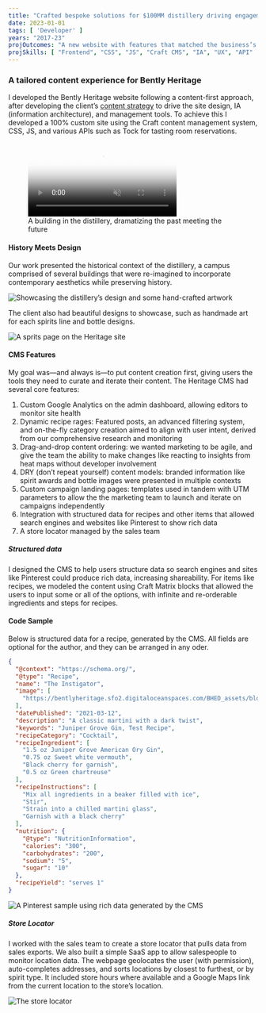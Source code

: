```yaml
---
title: "Crafted bespoke solutions for $100MM distillery driving engagement"
date: 2023-01-01
tags: [ 'Developer' ]
years: "2017-23"
projOutcomes: "A new website with features that matched the business’s content needs, their brand look and feel, and had features like rich content and store locators that let the marketing team keep their hands on the steering wheel."
projSkills: [ "Frontend", "CSS", "JS", "Craft CMS", "IA", "UX", "API"  ]
---
```


### A tailored content experience for Bently Heritage

I developed the Bently Heritage website following a content-first approach, after developing the client&rsquo;s [content strategy](/projects/heritage-content-strategy) to drive the site design, IA (information architecture), and management tools. To achieve this I developed a 100% custom site using the Craft content management system, CSS, JS, and various APIs such as Tock for tasting room reservations.

<figure>
<video autoplay loop muted playsinline poster="/mill-slide-cover.webp">
  <source src="/mill-slide.mp4" type="video/mp4">
</video>
<figcaption>A building in the distillery, dramatizing the past meeting the future</figcaption>
</figure>

#### History Meets Design

Our work presented the historical context of the distillery, a campus  comprised of several buildings that were re-imagined to incorporate contemporary aesthetics while preserving history. 

![Showcasing the distillery&rsquo;s design and some hand-crafted artwork](/heritage-preservation.webp)

The client also had beautiful designs to showcase, such as handmade art for each spirits line and bottle designs. 

![A sprits page on the Heritage site](/heritage-jg.webp)

#### CMS Features

My goal was—and always is—to put content creation first, giving users the tools they need to curate and iterate their content. The Heritage CMS had several core features:

1. Custom Google Analytics on the admin dashboard, allowing editors to monitor site health
1. Dynamic recipe rages: Featured posts, an advanced filtering system, and on-the-fly category creation aimed to align with user intent, derived from our comprehensive research and monitoring
1. Drag-and-drop content ordering: we wanted marketing to be agile, and give the team the ability to make changes like reacting to insights from heat maps without developer involvement 
1. DRY (don&rsquo;t repeat yourself) content models: branded information like spirit awards and bottle images were presented in multiple contexts
1. Custom campaign landing pages: templates used in tandem with UTM parameters to allow the the marketing team to launch and iterate on campaigns independently
1. Integration with structured data for recipes and other items that allowed search engines and websites like Pinterest to show rich data
1. A store locator managed by the sales team

##### Structured data

I designed the CMS to help users structure data so search engines and sites like Pinterest could produce rich data, increasing shareability. For items like recipes, we modeled the content using Craft Matrix blocks that allowed the users to input some or all of the options, with infinite and re-orderable ingredients and steps for recipes. 

#### Code Sample

Below is structured data for a recipe, generated by the CMS. All fields are optional for the author, and they can be arranged in any oder. 

```json
{
  "@context": "https://schema.org/",
  "@type": "Recipe",
  "name": "The Instigator",
  "image": [
    "https://bentlyheritage.sfo2.digitaloceanspaces.com/BHED_assets/blog-assets/opt_Gin-Cocktails_2021-02-23-192837.webp"
  ],
  "datePublished": "2021-03-12",
  "description": "A classic martini with a dark twist",
  "keywords": "Juniper Grove Gin, Test Recipe",
  "recipeCategory": "Cocktail",
  "recipeIngredient": [
    "1.5 oz Juniper Grove American Ory Gin",
    "0.75 oz Sweet white vermouth",
    "Black cherry for garnish",
    "0.5 oz Green chartreuse"
  ],
  "recipeInstructions": [
    "Mix all ingredients in a beaker filled with ice",
    "Stir",
    "Strain into a chilled martini glass",
    "Garnish with a black cherry"
  ],
  "nutrition": {
    "@type": "NutritionInformation",
    "calories": "300",
    "carbohydrates": "200",
    "sodium": "5",
    "sugar": "10"
  },
  "recipeYield": "serves 1"
}
```

![A Pinterest sample using rich data generated by the CMS](/pinterest-rich-data.webp)

##### Store Locator

I worked with the sales team to create a store locator that pulls data from sales exports. We also built a simple SaaS app to allow salespeople to monitor location data. The webpage geolocates the user (with permission), auto-completes addresses, and sorts locations by closest to furthest, or by spirit type. It included store hours where available and a Google Maps link from the current location to the store&rsquo;s location. 

![The store locator](/store-locator.webp)
